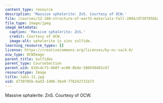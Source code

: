 ```yaml
---
content_type: resource
description: 'Massive sphalerite: ZnS. Courtesy of OCW.'
file: /courses/12-108-structure-of-earth-materials-fall-2004/d739785bbad31d063be9776242731b73_lab1-11.jpg
file_type: image/jpeg
image_metadata:
  caption: 'Massive sphalerite: ZnS.'
  credit: Courtesy of OCW.
  image-alt: sphalerite is zinc sulfide.
learning_resource_types: []
license: https://creativecommons.org/licenses/by-nc-sa/4.0/
ocw_type: OCWImage
parent_title: Sulfides
parent_type: CourseSection
parent_uid: 63dcdc73-4b0f-ec00-8bde-580930401c67
resourcetype: Image
title: lab1-11.jpg
uid: d739785b-bad3-1d06-3be9-776242731b73
---
```

Massive sphalerite: ZnS. Courtesy of OCW.